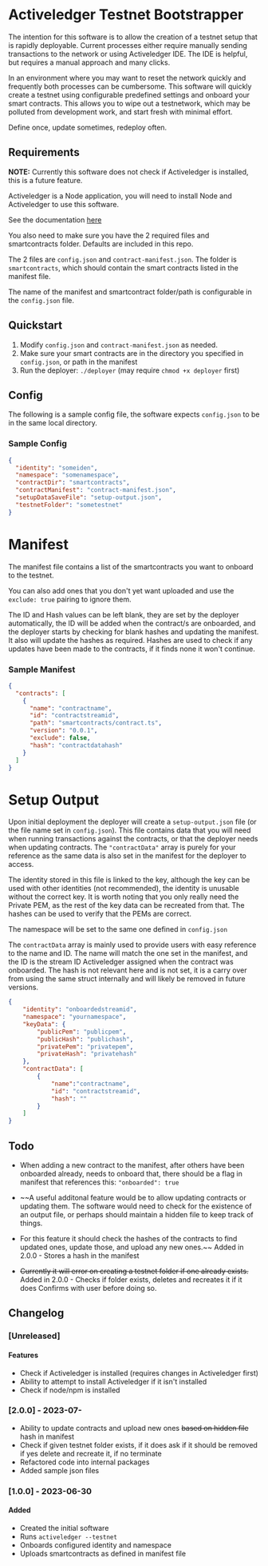 # Activeledger Testnet Bootstrapper

The intention for this software is to allow the creation of a testnet setup that
is rapidly deployable.
Current processes either require manually sending transactions to the network or
using Activeledger IDE.
The IDE is helpful, but requires a manual approach and many clicks.

In an environment where you may want to reset the network quickly and frequently
both processes can be cumbersome.
This software will quickly create a testnet using configurable predefined settings
and onboard your smart contracts. This allows you to wipe out a testnetwork,
which may be polluted from development work, and start fresh with minimal effort.

Define once, update sometimes, redeploy often.

## Requirements

**NOTE:** Currently this software does not check if Activeledger is installed,
this is a future feature.

Activeledger is a Node application, you will need to install Node and
Activeledger to use this software.

See the documentation [here](https://github.com/activeledger/activeledger)

You also need to make sure you have the 2 required files and smartcontracts folder.
Defaults are included in this repo.

The 2 files are `config.json` and `contract-manifest.json`.
The folder is `smartcontracts`, which should contain the smart contracts listed
in the manifest file.

The name of the manifest and smartcontract folder/path is configurable in the
`config.json` file.

## Quickstart

1. Modify `config.json` and `contract-manifest.json` as needed.
2. Make sure your smart contracts are in the directory you specified in `config.json`,
   or path in the manifest
3. Run the deployer: `./deployer` (may require `chmod +x deployer` first)

## Config

The following is a sample config file, the software expects `config.json`
to be in the same local directory.

### Sample Config

```json
{
  "identity": "someiden",
  "namespace": "somenamespace",
  "contractDir": "smartcontracts",
  "contractManifest": "contract-manifest.json",
  "setupDataSaveFile": "setup-output.json",
  "testnetFolder": "sometestnet"
}
```

# Manifest

The manifest file contains a list of the smartcontracts you want to onboard to
the testnet.

You can also add ones that you don't yet want uploaded and use the `exclude: true`
pairing to ignore them.

The ID and Hash values can be left blank, they are set by the deployer automatically,
the ID will be added when the contract/s are onboarded, and the deployer starts
by checking for blank hashes and updating the manifest. It also will update the
hashes as required. Hashes are used to check if any updates have been made
to the contracts, if it finds none it won't continue.

### Sample Manifest

```json
{
  "contracts": [
    {
      "name": "contractname",
      "id": "contractstreamid",
      "path": "smartcontracts/contract.ts",
      "version": "0.0.1",
      "exclude": false,
      "hash": "contractdatahash"
    }
  ]
}
```

# Setup Output

Upon initial deployment the deployer will create a `setup-output.json` file
(or the file name set in `config.json`). This file contains data that you will
need when running transactions against the contracts, or that the deployer needs
when updating contracts. The `"contractData"` array is purely for your reference
as the same data is also set in the manifest for the deployer to access.

The identity stored in this file is linked to the key, although the key can be
used with other identities (not recommended), the identity is unusable without
the correct key.
It is worth noting that you only really need the Private PEM, as the rest of the
key data can be recreated from that. The hashes can be used to verify that the
PEMs are correct.

The namespace will be set to the same one defined in `config.json`

The `contractData` array is mainly used to provide users with easy reference
to the name and ID.
The name will match the one set in the manifest, and the ID is the stream ID
Activeledger assigned when the contract was onboarded.
The hash is not relevant here and is not set, it is a carry over from using
the same struct internally and will likely be removed in future versions.

```json
{
    "identity": "onboardedstreamid",
    "namespace": "yournamespace",
    "keyData": {
        "publicPem": "publicpem",
        "publicHash": "publichash",
        "privatePem": "privatepem",
        "privateHash": "privatehash"
    },
    "contractData": [
        {
            "name":"contractname",
            "id": "contractstreamid",
            "hash": ""
        }
    ]
}
```

## Todo

- When adding a new contract to the manifest, after others have been onboarded 
already, needs to onboard that, there should be a flag in manifest that references
this: `"onboarded": true`

- ~~A useful additonal feature would be to allow updating contracts or updating them.
The software would need to check for the existence of an output file, or perhaps
should maintain a hidden file to keep track of things.

- For this feature it should check the hashes of the contracts to find updated ones,
update those, and upload any new ones.~~
Added in 2.0.0 - Stores a hash in the manifest

- ~~Currently it will error on creating a testnet folder if one already exists.~~
Added in 2.0.0 - Checks if folder exists, deletes and recreates it if it does
Confirms with user before doing so.

## Changelog

### [Unreleased]

#### Features

- Check if Activeledger is installed (requires changes in Activeledger first)
- Ability to attempt to install Activeledger if it isn't installed
- Check if node/npm is installed

### [2.0.0] - 2023-07-

- Ability to update contracts and upload new ones ~~based on hidden file~~ hash
in manifest
- Check if given testnet folder exists, if it does ask if it should be removed
if yes delete and recreate it, if no terminate
- Refactored code into internal packages
- Added sample json files

### [1.0.0] - 2023-06-30

#### Added

- Created the initial software
- Runs `activeledger --testnet`
- Onboards configured identity and namespace
- Uploads smartcontracts as defined in manifest file
